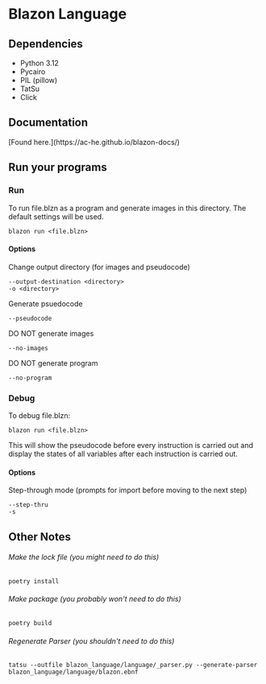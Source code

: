 <h1>Blazon Language</h1>
<h2>Dependencies</h2>
<ul>
<li>Python 3.12</li>
<li>Pycairo</li>
<li>PIL (pillow)</li>
<li>TatSu</li>
<li>Click</li>
</ul>

<h2>Documentation</h2>
[Found here.](https://ac-he.github.io/blazon-docs/)

<h2>Run your programs</h2>
<h3>Run</h3>
To run file.blzn as a program and generate images in this directory. The default settings will be used.

    blazon run <file.blzn>
<h4>Options</h4>
Change output directory (for images and pseudocode)
    
    --output-destination <directory>
    -o <directory>

Generate psuedocode

    --pseudocode

DO NOT generate images
    
    --no-images

DO NOT generate program

    --no-program
<h3>Debug</h3>
To debug file.blzn:

    blazon run <file.blzn>
This will show the pseudocode before every instruction is carried out and 
display the states of all variables after each instruction is carried out.
<h4>Options</h4>
Step-through mode (prompts for import before moving to the next step)
    
    --step-thru
    -s

<h2>Other Notes</h2>
<h6>Make the lock file (you might need to do this)</h6>

    poetry install

<h6>Make package (you probably won't need to do this)</h6>

    poetry build

<h6>Regenerate Parser (you shouldn't need to do this)</h6>

    tatsu --outfile blazon_language/language/_parser.py --generate-parser blazon_language/language/blazon.ebnf